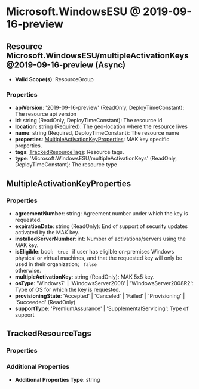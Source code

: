 # Microsoft.WindowsESU @ 2019-09-16-preview

## Resource Microsoft.WindowsESU/multipleActivationKeys@2019-09-16-preview (Async)
* **Valid Scope(s)**: ResourceGroup
### Properties
* **apiVersion**: '2019-09-16-preview' (ReadOnly, DeployTimeConstant): The resource api version
* **id**: string (ReadOnly, DeployTimeConstant): The resource id
* **location**: string (Required): The geo-location where the resource lives
* **name**: string (Required, DeployTimeConstant): The resource name
* **properties**: [MultipleActivationKeyProperties](#multipleactivationkeyproperties): MAK key specific properties.
* **tags**: [TrackedResourceTags](#trackedresourcetags): Resource tags.
* **type**: 'Microsoft.WindowsESU/multipleActivationKeys' (ReadOnly, DeployTimeConstant): The resource type

## MultipleActivationKeyProperties
### Properties
* **agreementNumber**: string: Agreement number under which the key is requested.
* **expirationDate**: string (ReadOnly): End of support of security updates activated by the MAK key.
* **installedServerNumber**: int: Number of activations/servers using the MAK key.
* **isEligible**: bool: <code> true </code> if user has eligible on-premises Windows physical or virtual machines, and that the requested key will only be used in their organization; <code> false </code> otherwise.
* **multipleActivationKey**: string (ReadOnly): MAK 5x5 key.
* **osType**: 'Windows7' | 'WindowsServer2008' | 'WindowsServer2008R2': Type of OS for which the key is requested.
* **provisioningState**: 'Accepted' | 'Canceled' | 'Failed' | 'Provisioning' | 'Succeeded' (ReadOnly)
* **supportType**: 'PremiumAssurance' | 'SupplementalServicing': Type of support

## TrackedResourceTags
### Properties
### Additional Properties
* **Additional Properties Type**: string

